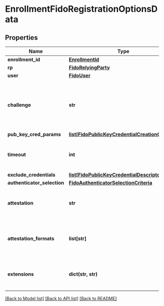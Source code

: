 # EnrollmentFidoRegistrationOptionsData

## Properties
Name | Type | Description | Notes
------------ | ------------- | ------------- | -------------
**enrollment_id** | [**EnrollmentId**](EnrollmentId.md) |  | 
**rp** | [**FidoRelyingParty**](FidoRelyingParty.md) |  | 
**user** | [**FidoUser**](FidoUser.md) |  | 
**challenge** | **str** | Sequência de bytes aleatórios gerados pelo servidor FIDO2, codificados em base64. | 
**pub_key_cred_params** | [**list[FidoPublicKeyCredentialCreationOptions]**](FidoPublicKeyCredentialCreationOptions.md) |  | 
**timeout** | **int** | Timeout, em milissegundos, para registro da credencial FIDO2. | [optional] 
**exclude_credentials** | [**list[FidoPublicKeyCredentialDescriptor]**](FidoPublicKeyCredentialDescriptor.md) |  | [optional] 
**authenticator_selection** | [**FidoAuthenticatorSelectionCriteria**](FidoAuthenticatorSelectionCriteria.md) |  | [optional] 
**attestation** | **str** | Indica o tipo de attestation que o autenticador pode utilizar. | [optional] 
**attestation_formats** | **list[str]** | Indica as preferências de formato sobre o campo attestation. | [optional] 
**extensions** | **dict(str, str)** | Campo de extensão com opções que variam por plataforma. | [optional] 

[[Back to Model list]](../README.md#documentation-for-models) [[Back to API list]](../README.md#documentation-for-api-endpoints) [[Back to README]](../README.md)

